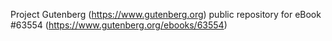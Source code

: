 Project Gutenberg (https://www.gutenberg.org) public repository for
eBook #63554 (https://www.gutenberg.org/ebooks/63554)
